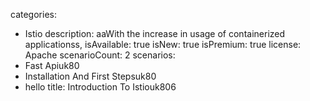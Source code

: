 categories:
  - Istio
description:
  aaWith the increase in usage of containerized applicationss,
isAvailable: true
isNew: true
isPremium: true
license: Apache
scenarioCount: 2
scenarios:
  - Fast Apiuk80
  - Installation And First Stepsuk80
  - hello
title: Introduction To Istiouk806
